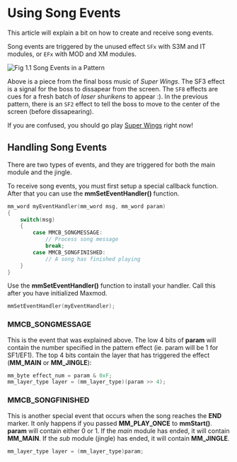 # Using Song Events

This article will explain a bit on how to create and receive song events.

Song events are triggered by the unused effect `SFx` with S3M and IT modules, or
`EFx` with MOD and XM modules.

![Fig 1.1 Song Events in a Pattern](songevents.png "Fig 1.1 Song Events in a Pattern")

Above is a piece from the final boss music of *Super Wings*. The SF3 effect is a
signal for the boss to dissapear from the screen. The `SF8` effects are cues for
a fresh batch of *laser shurikens* to appear :). In the previous pattern, there
is an `SF2` effect to tell the boss to move to the center of the screen (before
dissapearing).

If you are confused, you should go play
[Super Wings](http://www.pdroms.de/files/1597/) right now!

## Handling Song Events

There are two types of events, and they are triggered for both the main module
and the jingle.

To receive song events, you must first setup a special callback function. After
that you can use the **mmSetEventHandler()** function.

```c
mm_word myEventHandler(mm_word msg, mm_word param)
{
    switch(msg)
    {
        case MMCB_SONGMESSAGE:
            // Process song message
            break;
        case MMCB_SONGFINISHED:
            // A song has finished playing
    }
}
```

Use the **mmSetEventHandler()** function to install your handler. Call this
after you have initialized Maxmod.

```c
mmSetEventHandler(myEventHandler);
```

### MMCB\_SONGMESSAGE

This is the event that was explained above. The low 4 bits of **param** will
contain the number specified in the pattern effect (ie. param will be 1 for
SF1/EF1). The top 4 bits contain the layer that has triggered the effect
(**MM_MAIN** or **MM_JINGLE**):

```c
mm_byte effect_num = param & 0xF;
mm_layer_type layer = (mm_layer_type)(param >> 4);
```

### MMCB\_SONGFINISHED

This is another special event that occurs when the song reaches the **END**
marker. It only happens if you passed **MM_PLAY_ONCE** to **mmStart()**.
**param** will contain either 0 or 1. If the *main* module has ended, it will
contain **MM_MAIN**. If the *sub* module (jingle) has ended, it will contain
**MM_JINGLE**.

```c
mm_layer_type layer = (mm_layer_type)param;
```
